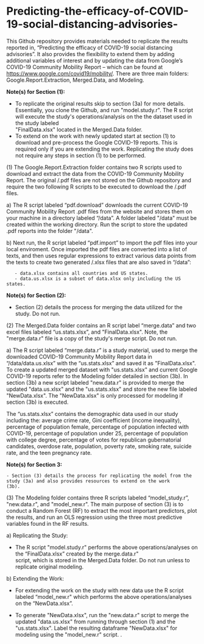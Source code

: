 # Predicting-the-efficacy-of-COVID-19-social-distancing-advisories-

This Github repository provides materials needed to replicate the results reported in, “Predicting the efficacy of COVID-19 social distancing advisories”. It also provides the flexibility to extend them by adding additional variables of interest and by updating the data from Google’s COVID-19 Community Mobility Report – which can be found at https://www.google.com/covid19/mobility/. There are three main folders: Google.Report.Extraction, Merged.Data, and Modeling.

**Note(s) for Section (1):** 

   * To replicate the original results skip to section (3a) for more details. Essentially, you clone the Github, and run 
     "model.study.r". The R script will execute the study's operations/analysis on the the dataset used in the study labeled  
     "FinalData.xlsx" located in the Merged.Data folder. 
   * To extend on the work with newly updated start at section (1) to download and pre-process the Google COVID-19 reports. This is 
     required only if you are extending the work. Replicating the study does not require any steps in section (1) to be performed. 

(1) The Google.Report.Extraction folder contains two R scripts used to download and extract the data from the COVID-19 Community 
    Mobility Report. The original /.pdf files are not stored on the Github repository and require the two following R scripts to 
    be executed to download the /.pdf files.  

   a) The R script labeled “pdf.download” downloads the current COVID-19 Community Mobility Report .pdf files from the website and 
      stores them on your machine in a directory labeled “/data”. A folder labeled "/data" must be created within the working 
      directory. Run the script to store the updated .pdf reports into the folder "/data". 
      
   b) Next run, the R script labeled “pdf.import” to import the pdf files into your local enviroment. Once imported the pdf files are
      converted into a list of texts, and then uses regular expressions to extract various data points from the texts to create two 
      generated /.xlsx files that are also saved in “/data”:  
       
       - data.xlsx contains all countries and US states. 
       - data.us.xlsx is a subset of data.xlsx only including the US states. 

**Note(s) for Section (2):** 

   - Section (2) details the process for merging the data utilized for the study. Do not run.  

(2) The Merged.Data folder contains an R script label “merge.data” and two excel files labeled “us.stats.xlsx”, and "FinalData.xlsx". 
    Note, the "merge.data.r" file is a copy of the study's merge script. Do not run.  
    
   a) The R script labeled “merge.data.r” is a study material, used to merge the downloaded COVID-19 Community Mobility Report data in       “/data/data.us.xlsx” with the “us.stats.xlsx” and saved it as "FinalData.xlsx". To create a updated merged dataset with 
      "us.stats.xlsx" and current Google COVID-19 reports refer to the Modeling folder detailed in section (3b). In section (3b) a new       script labeled "new.data.r" is provided to merge the updated "data.us.xlsx" and the "us.stats.xlsx" and store the new file 
      labeled "NewData.xlsx". The "NewData.xlsx" is only processed for modeling if section (3b) is executed.  
   
   The “us.stats.xlsx” contains the demographic data used in our study including the: average crime rate, Gini coefficient (income 
   inequality), percentage of population female, percentage of population infected with COVID-19, percentage of population under 25, 
   percentage of population with college degree, percentage of votes for republican gubernatorial candidates, overdose rate, 
   population, poverty rate, smoking rate, suicide rate, and the teen pregnancy rate. 

**Note(s) for Section 3:**

    - Section (3) details the process for replicating the model from the study (3a) and also provides resources to extend on the work         (3b).   

 (3) The Modeling folder contains three R scripts labeled “model_study.r”, "new.data.r", and "model_new.r". The main purpose of section 
     (3) is to conduct a Random Forest (RF) to extract the most important predictors, plot the results, and run an OLS regression using      the three most predictive variables found in the RF results. 
      
   a) Replicating the Study:
   
   - The R script "model.study.r" performs the above operations/analyses on the “FinalData.xlsx” created by the merge.data.r"       
     script, which is stored in the Merged.Data folder. Do not run unless to replicate original modeling. 
     
   b) Extending the Work:
   
   - For extending the work on the study with new data use the R script labeled “model_new.r" which performs the above 
     operations/analyses on the “NewData.xlsx”. 
        
   - To generate "NewData.xlsx", run the "new.data.r" script to merge the updated "data.us.xlsx" from running through section (1) 
     and the "us.stats.xlsx". Label the resulting dataframe "NewData.xlsx" for modeling using the "model_new.r" script. .


